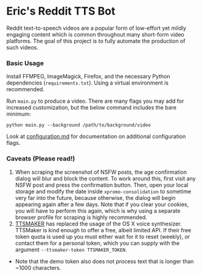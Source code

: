 # Eric's Reddit TTS Bot
Reddit text-to-speech videos are a popular form of low-effort yet mildly engaging content which is common throughout many short-form video platforms. The goal of this project is to fully automate the production of such videos.
### Basic Usage
Install FFMPEG, ImageMagick, Firefox, and the necessary Python dependencies (`requirements.txt`). Using a virtual environment is recommended. 

Run `main.py` to produce a video. There are many flags you may add for increased customization, but the below command includes the bare minimum:
```
python main.py --background /path/to/background/video
```
Look at [configuration.md](configuration.md) for documentation on additional configuration flags.

### Caveats (Please read!)
1. When scraping the screenshot of NSFW posts, the age confirmation dialog will blur and block the content. To work around this, first visit any NSFW post and press the confirmation button. Then, open your local storage and modify the date inside `xpromo-consolidation` to sometime very far into the future, because otherwise, the dialog will begin appearing again after a few days. Note that if you clear your cookies, you will have to perform this again, which is why using a separate browser profile for scraping is highly recommended. 
2. [TTSMAKER](https://ttsmaker.com) has replaced the usage of the OS X voice synthesizer. TTSMaker is kind enough to offer a free, albeit limited API. If their free token quota is used up you must either wait for it to reset (weekly), or contact them for a personal token, which you can supply with the argument `--ttsmaker-token TTSMAKER_TOKEN`.
- Note that the demo token also does not process text that is longer than ~1000 characters. 